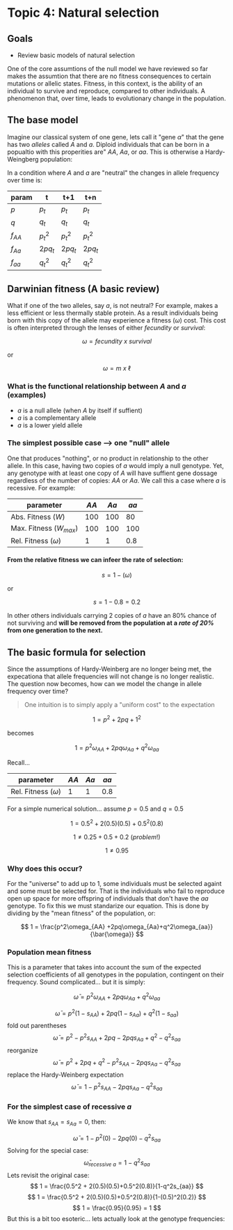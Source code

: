 # Topic 4: Natural selection

## Goals
* Review basic models of natural selection 

One of the core assumtions of the null model we have reviewed so far makes the assumtion that there are no fitness consequences to certain mutations or allelic states. Fitness, in this context, is the ability of an individual to survive and reproduce, compared to other individuals. A phenomenon that, over time, leads to evolutionary change in the population.

## The base model
Imagine our classical system of one gene, lets call it "gene $\alpha$" that the gene has two _alleles_ called $A$ and $a$. Diploid individuals that can be born in a popualtio with this properities are" $AA$, $Aa$, or $aa$. This is otherwise a Hardy-Weingberg population: 

In a condition where $A$ and $a$ are "neutral" the changes in allele frequency over time is:

|param|t|t+1|t+n|
|--|--|--|--|
|$p$|$p_t$|$p_t$|$p_t$|
|$q$|$q_t$|$q_t$|$q_t$|
|$f_{AA}$|$p_t^2$|$p_t^2$|$p_t^2$|
|$f_{Aa}$|$2pq_t$|$2pq_t$|$2pq_t$|
|$f_{aa}$|$q_t^2$|$q_t^2$|$q_t^2$|

## Darwinian fitness (A basic review)

What if one of the two alleles, say $a$, is not neutral? For example, makes a less efficient or less thermally stable protein. As a result individuals being born with this copy of the allele may experience a fitness ($\omega$) cost. This cost is often interpreted through the lenses of either $fecundity$ or $survival$:

$$
\omega = fecundity\ x\ survival
$$

or

$$
\omega = m\ x\ \ell
$$


### What is the functional relationship between $A$ and $a$ (examples)

* $a$ is a null allele (when $A$ by itself if suffient)
* $a$ is a complementary allele
* $a$ is a lower yield allele

### The simplest possible case --> one "null" allele
One that produces "nothing", or no product in relationship to the other allele. In this case, having two copies of $a$ would imply a null genotype. Yet, any genotype with at least one copy of $A$ will have suffient gene dossage regardless of the number of copies: $AA$ or $Aa$. We call this a case where $a$ is recessive. For example:

|parameter|$AA$|$Aa$|$aa$|
|--|--|--|--| 
|Abs. Fitness ($W$)|100|100|80| 
|Max. Fitness ($W_{max}$)|100|100|100| 
|Rel. Fitness ($\omega$) |1|1|0.8| 

#### From the relative fitness we can infeer the rate of selection:

$$
s = 1- (\omega)
$$ 

or

$$
s = 1- 0.8 = 0.2
$$ 

In other others individuals carrying 2 copies of $a$ have an 80% chance of not surviving and **will be removed from the population at a _rate of 20%_ from one generation to the next.**

## The basic formula for selection

Since the assumptions of Hardy-Weinberg are no longer being met, the expecationa that allele frequencies will not change is no longer realistic. The question now becomes, how can we model the change in allele frequency over time?

> One intuition is to simply apply a "uniform cost" to the expectation

$$
1 = p^2 +2pq+1^2
$$ 

becomes

$$
1 = p^2\omega_{AA} +2pq\omega_{Aa}+q^2\omega_{aa}
$$ 

Recall...

|parameter|$AA$|$Aa$|$aa$|
|--|--|--|--| 
|Rel. Fitness ($\omega$) |1|1|0.8| 

For a simple numerical solution... assume $p=0.5$ and $q=0.5$

$$
1 = 0.5^2 + 2(0.5)(0.5)+0.5^2(0.8)
$$ 

$$
1 \neq 0.25 + 0.5 + 0.2 \ (problem!)
$$ 

$$
1 \neq 0.95
$$ 

### Why does this occur?
For the "universe" to add up to 1, some individuals must be selected againt and some must be selected for. That is the individuals who fail to reproduce open up space for more offspring of individuals that don't have the $aa$ genotype. To fix this we must standarize our equation. This is done by dividing by the "mean fitness" of the population, or:

$$
1 = \frac{p^2\omega_{AA} +2pq\omega_{Aa}+q^2\omega_{aa}}{\bar{\omega}}
$$

### Population mean fitness
This is a parameter that takes into account the sum of the expected selection coefficients of all genotypes in the population, contingent on their frequency. Sound complicated... but it is simply:

$$
\bar{\omega} = p^2\omega_{AA} +2pq\omega_{Aa}+q^2\omega_{aa}
$$

$$
\bar{\omega} = p^2(1-s_{AA}) +2pq(1-s_{Aa})+q^2(1-s_{aa})
$$
fold out parentheses
$$
\bar{\omega} = p^2-p^2s_{AA} + 2pq- 2pqs_{Aa} +q^2-q^2s_{aa}
$$
reorganize
$$
\bar{\omega} = p^2+ 2pq+q^2-p^2s_{AA} - 2pqs_{Aa} -q^2s_{aa}
$$
replace the Hardy-Weinberg expectation
$$
\bar{\omega} = 1-p^2s_{AA} - 2pqs_{Aa} -q^2s_{aa}
$$

### For the simplest case of recessive $a$

We know that $s_{AA}  = s_{Aa} = 0$, then:

$$
\bar{\omega} = 1-p^2(0) - 2pq(0)-q^2s_{aa}
$$
Solving for the special case:
$$
\bar{\omega}_{recessive\ a} = 1-q^2s_{aa}
$$
Lets revisit the original case:
$$
1 = \frac{0.5^2 + 2(0.5)(0.5)+0.5^2(0.8)}{1-q^2s_{aa}}
$$ 
$$
1 = \frac{0.5^2 + 2(0.5)(0.5)+0.5^2(0.8)}{1-(0.5)^2(0.2)}
$$ 
$$
1 = \frac{0.95}{0.95} = 1
$$ 
But this is a bit too esoteric... lets actually look at the genotype frequencies:  
